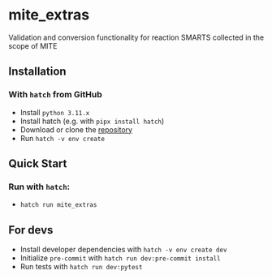 mite_extras
==========

Validation and conversion functionality for reaction SMARTS collected in the scope of MITE

## Installation

### With `hatch` from GitHub
- Install `python 3.11.x`
- Install hatch (e.g. with `pipx install hatch`)
- Download or clone the [repository](https://github.com/mmzdouc/mite_extras)
- Run `hatch -v env create`

## Quick Start

### Run with `hatch`:
- `hatch run mite_extras`

## For devs

- Install developer dependencies with `hatch -v env create dev`
- Initialize `pre-commit` with `hatch run dev:pre-commit install`
- Run tests with `hatch run dev:pytest`